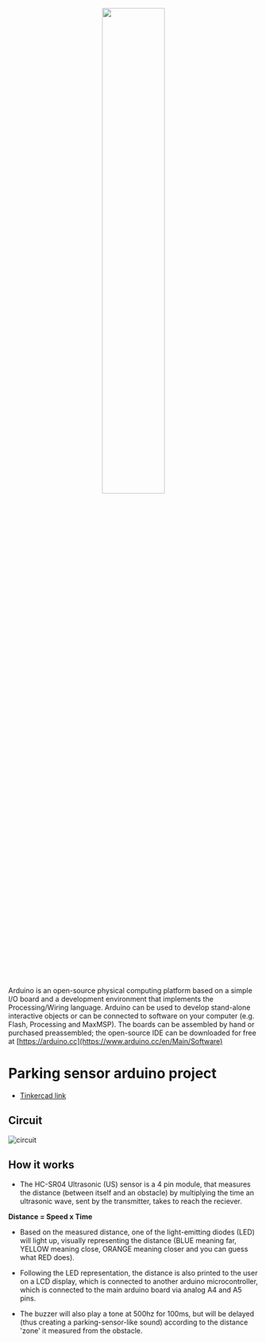 <p align="center">
	<img src="http://content.arduino.cc/brand/arduino-color.svg" width="50%" />
</p>

Arduino is an open-source physical computing platform based on a simple I/O
board and a development environment that implements the Processing/Wiring
language. Arduino can be used to develop stand-alone interactive objects or
can be connected to software on your computer (e.g. Flash, Processing and MaxMSP).
The boards can be assembled by hand or purchased preassembled; the open-source
IDE can be downloaded for free at [https://arduino.cc](https://www.arduino.cc/en/Main/Software)


# Parking sensor arduino project


- [Tinkercad link](https://www.tinkercad.com/embed/dj0SsiJUyb4?editbtn=1)


## Circuit 

![circuit](https://i.postimg.cc/wTLS3NQK/circuit.png)

## How it works

- The HC-SR04 Ultrasonic (US) sensor is a 4 pin module, that measures the distance (between itself and an obstacle) by multiplying the time an ultrasonic wave, sent by the transmitter, takes to reach the reciever.

**Distance = Speed x Time**

- Based on the measured distance, one of the light-emitting diodes (LED) will light up, visually representing the distance (BLUE meaning far, YELLOW meaning close, ORANGE meaning closer and you can guess what RED does).

- Following the LED representation, the distance is also printed to the user on a LCD display, which is connected to another arduino microcontroller, which is connected to the main arduino board via analog A4 and A5 pins.

- The buzzer will also play a tone at 500hz for 100ms, but will be delayed (thus creating a parking-sensor-like sound) according to the distance 'zone' it measured from the obstacle.







